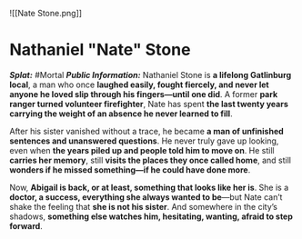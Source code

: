 ![[Nate Stone.png]]
# **Nathaniel "Nate" Stone**

***Splat:*** #Mortal
***Public Information:*** Nathaniel Stone is **a lifelong Gatlinburg local**, a man who once **laughed easily, fought fiercely, and never let anyone he loved slip through his fingers—until one did**. A former **park ranger turned volunteer firefighter**, Nate has spent **the last twenty years carrying the weight of an absence he never learned to fill**.  

After his sister vanished without a trace, he became **a man of unfinished sentences and unanswered questions**. He never truly gave up looking, even when **the years piled up and people told him to move on**. He still **carries her memory**, still **visits the places they once called home**, and still **wonders if he missed something—if he could have done more**.  

Now, **Abigail is back, or at least, something that looks like her is**. She is a **doctor, a success, everything she always wanted to be**—but Nate can’t shake the feeling that **she is not his sister**. And somewhere in the city’s shadows, **something else watches him, hesitating, wanting, afraid to step forward**.